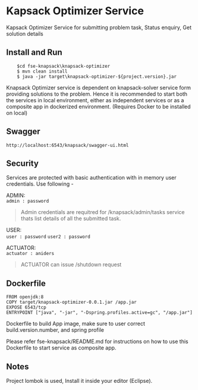 # Kapsack Optimizer Service
Kapsack Optimizer Service for submitting problem task, Status enquiry, Get solution details


## Install and Run 
```$git clone https://github.com/aniders/fse-knapsack.git
	$cd fse-knapsack\knapsack-optimizer
	$ mvn clean install  
	$ java -jar target\knapsack-optimizer-${project.version}.jar
```

Knapsack Optimizer service is dependent on knapsack-solver service form providing solutions to the problem. Hence it is recommended to start both the services in local environment, either as independent services or as a composite app in dockerized environment. (Requires Docker to be installed on local) 


## Swagger

``http://localhost:6543/knapsack/swagger-ui.html``


## Security 
Services are protected with basic authentication with in memory user credentials. 
Use following - 

ADMIN:  
``admin : password``
> Admin credentials are requitred for /knapsack/admin/tasks service thats list details of all the submitted task.

USER:  
``user : password``
``user2 : password``

ACTUATOR:    
``actuator : aniders``  
> ACTUATOR can issue /shutdown request

## Dockerfile  
```
FROM openjdk:8
COPY target/knapsack-optimizer-0.0.1.jar /app.jar
EXPOSE 6543/tcp
ENTRYPOINT ["java", "-jar", "-Dspring.profiles.active=gc", "/app.jar"]
```
Dockerfile to build App image, make sure to user correct build.version.number, and spring profile 

Please refer fse-knapsack/README.md for instructions on how to use this Dockerfile to start service as composite app. 


## Notes 
Project lombok is used, Install it inside your editor (Eclipse). 

